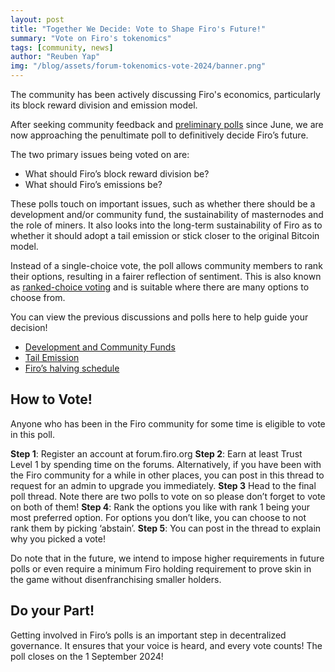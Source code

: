 ```yaml
---
layout: post
title: "Together We Decide: Vote to Shape Firo's Future!"
summary: "Vote on Firo's tokenomics"
tags: [community, news]
author: "Reuben Yap"
img: "/blog/assets/forum-tokenomics-vote-2024/banner.png"
---
```


The community has been actively discussing Firo's economics, particularly its block reward division and emission model.

After seeking community feedback and [preliminary polls](https://forum.firo.org/t/poll-final-tokenomics-and-block-division/3379) since June, we are now approaching the penultimate poll to definitively decide Firo’s future.

The two primary issues being voted on are:

- What should Firo’s block reward division be?
- What should Firo’s emissions be?

These polls touch on important issues, such as whether there should be a development and/or community fund, the sustainability of masternodes and the role of miners. It also looks into the long-term sustainability of Firo as to whether it should adopt a tail emission or stick closer to the original Bitcoin model.

Instead of a single-choice vote, the poll allows community members to rank their options, resulting in a fairer reflection of sentiment. This is also known as [ranked-choice voting](https://fairvote.org/our-reforms/ranked-choice-voting/) and is suitable where there are many options to choose from.

You can view the previous discussions and polls here to help guide your decision!

* [Development and Community Funds](https://forum.firo.org/t/poll-should-firo-continue-its-development-fund-and-community-fund/3274)
* [Tail Emission](https://forum.firo.org/t/poll-should-firo-have-a-tail-emission/3275)
* [Firo’s halving schedule](https://forum.firo.org/t/poll-should-firo-keep-its-halving-schedule-or-should-we-revisit-our-emission-curve/3276)

## How to Vote!

Anyone who has been in the Firo community for some time is eligible to vote in this poll. 

**Step 1**: Register an account at forum.firo.org
**Step 2**: Earn at least Trust Level 1 by spending time on the forums. Alternatively, if you have been with the Firo community for a while in other places, you can post in this thread to request for an admin to upgrade you immediately.
**Step 3** Head to the final poll thread. Note there are two polls to vote on so please don’t forget to vote on both of them!
**Step 4**: Rank the options you like with rank 1 being your most preferred option. For options you don’t like, you can choose to not rank them by picking ‘abstain’.
**Step 5**: You can post in the thread to explain why you picked a vote!

Do note that in the future, we intend to impose higher requirements in future polls or even require a minimum Firo holding requirement to prove skin in the game without disenfranchising smaller holders.

## Do your Part!

Getting involved in Firo’s polls is an important step in decentralized governance. It ensures that your voice is heard, and every vote counts! The poll closes on the 1 September 2024!
